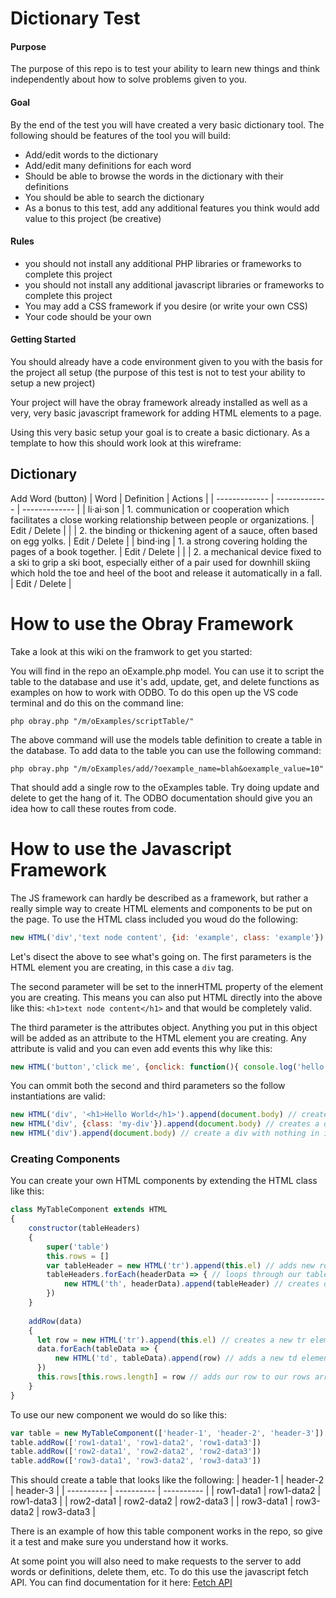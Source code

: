 # Dictionary Test

#### Purpose
The purpose of this repo is to test your ability to learn new things and think independently about how to solve problems given to you.

#### Goal
By the end of the test you will have created a very basic dictionary tool.  The following should be features of the tool you will build:
- Add/edit words to the dictionary
- Add/edit many definitions for each word
- Should be able to browse the words in the dictionary with their definitions
- You should be able to search the dictionary
- As a bonus to this test, add any additional features you think would add value to this project (be creative)

#### Rules
- you should not install any additional PHP libraries or frameworks to complete this project
- you should not install any additional javascript libraries or frameworks to complete this project
- You may add a CSS framework if you desire (or write your own CSS)
- Your code should be your own

#### Getting Started
You should already have a code environment given to you with the basis for the project all setup (the purpose of this test is not to test your ability to setup a new project)

Your project will have the obray framework already installed as well as a very, very basic javascript framework for adding HTML elements to a page.

Using this very basic setup your goal is to create a basic dictionary.  As a template to how this should work look at this wireframe:

## Dictionary
Add Word (button)
| Word  | Definition | Actions |
| ------------- | ------------- | ------------- |
| li·ai·son  | 1. communication or cooperation which facilitates a close working relationship between people or organizations. | Edit / Delete |
|  | 2. the binding or thickening agent of a sauce, often based on egg yolks. | Edit / Delete |
| bind·ing  | 1. a strong covering holding the pages of a book together.  | Edit / Delete |
| | 2. a mechanical device fixed to a ski to grip a ski boot, especially either of a pair used for downhill skiing which hold the toe and heel of the boot and release it automatically in a fall. | Edit / Delete |

# How to use the Obray Framework

Take a look at this wiki on the framwork to get you started: 

You will find in the repo an oExample.php model.  You can use it to script the table to the database and use it's add, update, get, and delete functions as examples on how to work with ODBO.  To do this open up the VS code terminal and do this on the command line:
```
php obray.php "/m/oExamples/scriptTable/"
```
The above command will use the models table definition to create a table in the database.  To add data to the table you can use the following command:
```
php obray.php "/m/oExamples/add/?oexample_name=blah&oexample_value=10"
```
That should add a single row to the oExamples table.  Try doing update and delete to get the hang of it.   The ODBO documentation should give you an idea how to call these routes from code.
# How to use the Javascript Framework

The JS framework can hardly be described as a framework, but rather a really simple way to create HTML elements and components to be put on the page.  To use the HTML class included you woud do the following:
``` javascript
new HTML('div','text node content', {id: 'example', class: 'example'}).append(document.body)
```
Let's disect the above to see what's going on.  The first parameters is the HTML element you are creating, in this case a `div` tag.

The second parameter will be set to the innerHTML property of the element you are creating.  This means you can also put HTML directly into the above like this: `<h1>text node content</h1>` and that would be completely valid.

The third parameter is the attributes object.  Anything you put in this object will be added as an attribute to the HTML element you are creating.  Any attribute is valid and you can even add events this why like this:
``` javascript
new HTML('button','click me', {onclick: function(){ console.log('hello world'); }})
```
You can ommit both the second and third parameters so the follow instantiations are valid:
``` javascript
new HTML('div', '<h1>Hello World</h1>').append(document.body) // creates a div with an H1 element inside that says 'Hello World' and append the the body
new HTML('div', {class: 'my-div'}).append(document.body) // creates a div with the class attribute set to 'my-div'
new HTML('div').append(document.body) // create a div with nothing in it and no attributes
```

### Creating Components
You can create your own HTML components by extending the HTML class like this:
``` javascript
class MyTableComponent extends HTML
{
    constructor(tableHeaders)
    {
        super('table')
        this.rows = []
        var tableHeader = new HTML('tr').append(this.el) // adds new row to our table
        tableHeaders.forEach(headerData => { // loops through our tableHeaders to add our table header data
            new HTML('th', headerData).append(tableHeader) // creates our th elements and adds the to our table header row
        })
    }
    
    addRow(data)
    {
      let row = new HTML('tr').append(this.el) // creates a new tr element and appends it to this.el which is our table element create in the constructor
      data.forEach(tableData => {
          new HTML('td', tableData).append(row) // adds a new td element to our tr
      })
      this.rows[this.rows.length] = row // adds our row to our rows array
    }
}
```
To use our new component we would do so like this:
``` javascript
var table = new MyTableComponent(['header-1', 'header-2', 'header-3']).append(document.body)
table.addRow(['row1-data1', 'row1-data2', 'row1-data3'])
table.addRow(['row2-data1', 'row2-data2', 'row2-data3'])
table.addRow(['row3-data1', 'row3-data2', 'row3-data3'])
```
This should create a table that looks like the following:
| header-1 | header-2 | header-3 |
| ---------- | ---------- | ---------- |
| row1-data1 | row1-data2 | row1-data3 |
| row2-data1 | row2-data2 | row2-data3 |
| row3-data1 | row3-data2 | row3-data3 |

There is an example of how this table component works in the repo, so give it a test and make sure you understand how it works.

At some point you will also need to make requests to the server to add words or definitions, delete them, etc.  To do this use the javascript fetch API.  You can find documentation for it here: [Fetch API](https://developer.mozilla.org/en-US/docs/Web/API/Fetch_API/Using_Fetch)
